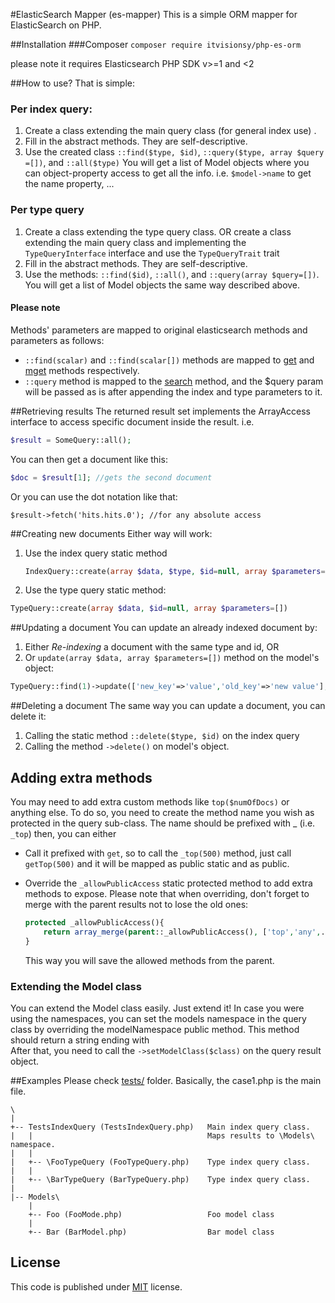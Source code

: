 #ElasticSearch Mapper (es-mapper)
This is a simple ORM mapper for ElasticSearch on PHP.

##Installation
###Composer
```composer require itvisionsy/php-es-orm```

please note it requires Elasticsearch PHP SDK v>=1 and <2

##How to use?
That is simple:

### Per index query:
 1. Create a class extending the main query class (for general index use) .
 1. Fill in the abstract methods. They are self-descriptive.
 1. Use the created class `::find($type, $id)`, `::query($type, array $query =[])`, and `::all($type)`
    You will get a list of Model objects where you can object-property access to get all the info.
    i.e. `$model->name` to get the name property, ...

### Per type query
 1. Create a class extending the type query class.
    OR create a class extending the main query class and implementing the `TypeQueryInterface` interface and use the `TypeQueryTrait` trait
 1. Fill in the abstract methods. They are self-descriptive.
 1. Use the methods: `::find($id)`, `::all()`, and `::query(array $query=[])`.
    You will get a list of Model objects the same way described above.

#### Please note
Methods' parameters are mapped to original elasticsearch methods and parameters as follows:
 * `::find(scalar)` and `::find(scalar[])` methods are mapped to [get](https://github.com/elastic/elasticsearch-php/blob/master/src/Elasticsearch/Client.php#L167) and [mget](https://github.com/elastic/elasticsearch-php/blob/master/src/Elasticsearch/Client.php#L671) methods respectively.
 * `::query` method is mapped to the [search](https://github.com/elastic/elasticsearch-php/blob/master/src/Elasticsearch/Client.php#L1002) method, and the $query param will be passed as is after appending the index and type parameters to it.

##Retrieving results
The returned result set implements the ArrayAccess interface to access specific document inside the result. i.e.
```PHP
$result = SomeQuery::all();
```
You can then get a document like this:
```PHP
$doc = $result[1]; //gets the second document
```
Or you can use the dot notation like that:
```
$result->fetch('hits.hits.0'); //for any absolute access
```

##Creating new documents
Either way will work:
 1. Use the index query static method
    ```php
    IndexQuery::create(array $data, $type, $id=null, array $parameters=[])
    ```
    
 1. Use the type query static method:
   ```php
   TypeQuery::create(array $data, $id=null, array $parameters=[])
   ```

##Updating a document
You can update an already indexed document by:
 1. Either *Re-indexing* a document with the same type and id, OR
 1. Or `update(array $data, array $parameters=[])` method on the model's object:
   
   ```php
   TypeQuery::find(1)->update(['new_key'=>'value','old_key'=>'new value'],[]);
   ```

##Deleting a document
The same way you can update a document, you can delete it:
 1. Calling the static method `::delete($type, $id)` on the index query
 1. Calling the method `->delete()` on model's object.

## Adding extra methods
You may need to add extra custom methods like `top($numOfDocs)` or anything else.
To do so, you need to create the method name you wish as protected in the query sub-class. The name should be prefixed with _ (i.e. `_top`) then, you can either
 * Call it prefixed with `get`, so to call the `_top(500)` method, just call `getTop(500)` and it will be mapped as public static and as public. 
 * Override the `_allowPublicAccess` static protected method to add extra methods to expose. 
    Please note that when overriding, don't forget to merge with the parent results not to lose the old ones:
    ```PHP
    protected _allowPublicAccess(){
        return array_merge(parent::_allowPublicAccess(), ['top','any',...]);
    }
    ```

    This way you will save the allowed methods from the parent.

### Extending the Model class
You can extend the Model class easily. Just extend it!
In case you were using the namespaces, you can set the models namespace in the query class by overriding the modelNamespace public method. This method should return a string ending with \
After that, you need to call the `->setModelClass($class)` on the query result object.

##Examples
Please check [tests/](/tests) folder. Basically, the case1.php is the main file.

```
\
|
+-- TestsIndexQuery (TestsIndexQuery.php)   Main index query class.
|   |                                       Maps results to \Models\ namespace.
|   |
|   +-- \FooTypeQuery (FooTypeQuery.php)    Type index query class.
|   |
|   +-- \BarTypeQuery (BarTypeQuery.php)    Type index query class. 
|
|-- Models\
    |
    +-- Foo (FooMode.php)                   Foo model class
    |
    +-- Bar (BarModel.php)                  Bar model class
```

## License
This code is published under [MIT](LICENSE) license.